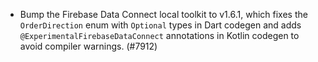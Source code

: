 - Bump the Firebase Data Connect local toolkit to v1.6.1, which fixes the `OrderDirection` enum with `Optional` types in Dart codegen and adds `@ExperimentalFirebaseDataConnect` annotations in Kotlin codegen to avoid compiler warnings. (#7912)
